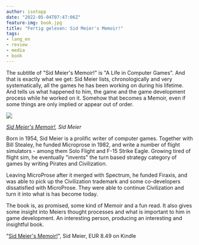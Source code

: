 ```yaml
---
author: isotopp
date: "2022-05-04T07:47:06Z"
feature-img: book.jpg
title: "Fertig gelesen: Sid Meier's Memoir!"
tags:
- lang_en
- review
- media
- book
---
```


The subtitle of "Sid Meier's Memoir!" is "A Life in Computer Games".
And that is exactly what we get:
Sid Meier lists, chronologically and very systematically, all the games he has been working on during his lifetime.
And tells us what happened to him, the game and the game development process while he worked on it.
Somehow that becomes a Memoir, even if some things are only implied or appear out of order.

![](https://blog.koehntopp.info/uploads/2022/05/memoir.jpg)

*[Sid Meier's Memoir!](https://www.amazon.de/-/en/Sid-Meier-ebook/dp/B085845CX9), Sid Meier*

Born in 1954, Sid Meier is a prolific writer of computer games.
Together with Bill Stealey, he funded Microprose in 1982, and write a number of flight simulators - among them Solo Flight and F-15 Strike Eagle.
Growing tired of flight sim, he eventually "invents" the turn based strategy category of games by writing Pirates and Civilization.

Leaving MicroProse after it merged with Spectrum, he funded Firaxis, and was able to pick up the Civilization trademark and some co-developers dissatisfied with MicroProse.
They were able to continue Civilization and turn it into what is has become today.

The book is, as promised, some kind of Memoir and a fun read.
It also gives some insight into Meiers thought processes and what is important to him in game development.
An interesting person, producing an interesting and insightful book.

"[Sid Meier's Memoir!](https://www.amazon.de/-/en/Sid-Meier-ebook/dp/B085845CX9)", Sid Meier, EUR 8.49 on Kindle
